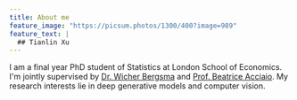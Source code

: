 ```yaml
---
title: About me
feature_image: "https://picsum.photos/1300/400?image=989"
feature_text: |
  ## Tianlin Xu
---
```


I am a final year PhD student of Statistics at London School of Economics. I'm jointly supervised by [Dr. Wicher Bergsma](https://www.lse.ac.uk/Statistics/People/Dr-Wicher-Bergsma) and [Prof. Beatrice Acciaio](http://beatrice-acciaio.net/). 
My research interests lie in deep generative models and computer vision.  
